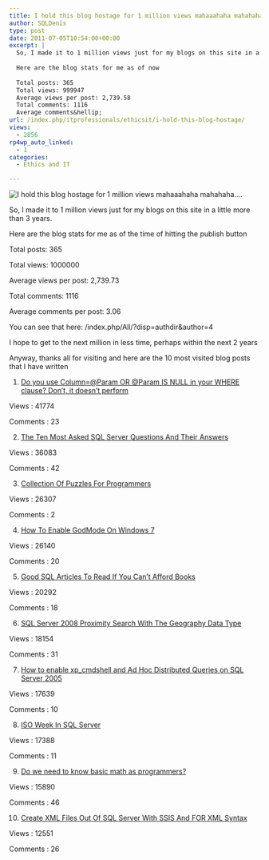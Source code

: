 ```yaml
---
title: I hold this blog hostage for 1 million views mahaaahaha mahahaha….
author: SQLDenis
type: post
date: 2011-07-05T10:54:00+00:00
excerpt: |
  So, I made it to 1 million views just for my blogs on this site in a little more than 3 years.
  
  Here are the blog stats for me as of now
  
  Total posts: 365
  Total views: 999947
  Average views per post: 2,739.58
  Total comments: 1116
  Average comments&hellip;
url: /index.php/itprofessionals/ethicsit/i-hold-this-blog-hostage/
views:
  - 2856
rp4wp_auto_linked:
  - 1
categories:
  - Ethics and IT

---
```

![I hold this blog hostage for 1 million views mahaaahaha mahahaha....][1]

So, I made it to 1 million views just for my blogs on this site in a little more than 3 years.

Here are the blog stats for me as of the time of hitting the publish button

Total posts: 365
  
Total views: 1000000
  
Average views per post: 2,739.73
  
Total comments: 1116
  
Average comments per post: 3.06

You can see that here: /index.php/All/?disp=authdir&author=4

I hope to get to the next million in less time, perhaps within the next 2 years

Anyway, thanks all for visiting and here are the 10 most visited blog posts that I have written

1. [Do you use Column=@Param OR @Param IS NULL in your WHERE clause? Don&#8217;t, it doesn&#8217;t perform][2]
  
Views : 41774
  
Comments : 23

2. [The Ten Most Asked SQL Server Questions And Their Answers][3]
  
Views : 36083
  
Comments : 42

3. [Collection Of Puzzles For Programmers][4]
  
Views : 26307
  
Comments : 2

4. [How To Enable GodMode On Windows 7][5]
  
Views : 26140
  
Comments : 20

5. [Good SQL Articles To Read If You Can&#8217;t Afford Books][6]
  
Views : 20292
  
Comments : 18

6. [SQL Server 2008 Proximity Search With The Geography Data Type][7]
  
Views : 18154
  
Comments : 31

7. [How to enable xp_cmdshell and Ad Hoc Distributed Queries on SQL Server 2005][8]
  
Views : 17639
  
Comments : 10

8. [ISO Week In SQL Server][9]
  
Views : 17388
  
Comments : 11

9. [Do we need to know basic math as programmers?][10]
  
Views : 15890
  
Comments : 46

10. [Create XML Files Out Of SQL Server With SSIS And FOR XML Syntax][11]
  
Views : 12551
  
Comments : 26

 [1]: http://i.imgur.com/V9O0Z.jpg "I hold this blog hostage for 1 million views mahaaahaha mahahaha...."
 [2]: /index.php/DataMgmt/DBProgramming/do-you-use-column-param-or-param-is-null
 [3]: /index.php/DataMgmt/DataDesign/the-ten-most-asked-sql-server-questions--1
 [4]: /index.php/ITProfessionals/EthicsIT/collection-of-puzzles-for-programmers
 [5]: /index.php/ITProfessionals/EthicsIT/how-to-enable-godmode-on-windows-7
 [6]: /index.php/DataMgmt/DataDesign/good-sql-articles-to-read-if-you-can-t-a
 [7]: /index.php/DataMgmt/DataDesign/sql-server-2008-proximity-search-with-th
 [8]: /index.php/DataMgmt/DataDesign/how-to-enable-xp_cmdshell-on-sql-server-2005
 [9]: /index.php/DataMgmt/DataDesign/iso-week-in-sql-server
 [10]: /index.php?p=616
 [11]: /index.php/DataMgmt/DBProgramming/create-xml-files-out-of-sql-server-with-